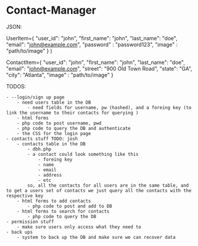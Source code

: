 # Contact-Manager

JSON:

UserItem={
    "user_id": "john",
    "first_name": "john",
    "last_name": "doe",
    "email": "john@example.com",
    "password" : "password123",
    "image" : "path/to/image"
    }
)

ContactItem={
    "user_id": "john",
    "first_name": "john",
    "last_name": "doe",
    "email": "john@example.com",
    "street": "900 Old Town Road",
    "state": "GA",
    "city": "Atlanta",
    "image" : "path/to/image"
    }



TODOS:

    - --login/sign up page
        - need users table in the DB
            - need fields for username, pw (hashed), and a foreing key (to link the username to their contacts for querying )
        - html forms 
        - php code to post username, pwd
        - php code to query the DB and authenticate 
        - the CSS for the login page
    - contacts stuff TODO: josh
        - contacts table in the DB
            - dbh.php
            - a contact could look something like this
                - foreing key
                - name
                - email
                - address
                - etc
            so, all the contacts for all users are in the same table, and to get a users set of contacts we just query all the contacts with the respective key
        - html forms to add contacts
            - php code to post and add to DB
        - html forms to search for contacts
            - php code to query the DB
    - permission stuff
        - make sure users only access what they need to
    - back ups
        - system to back up the DB and make sure we can recover data
